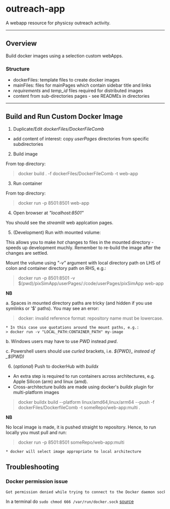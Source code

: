 # outreach-app

A webapp resource for physicsy outreach activity.

---

## Overview

Build docker images using a selection custom webApps.

### Structure

  * dockerFiles: template files to create docker images
  * mainFiles: files for mainPages which contain sidebar title and links
  * _requirements_ and _temp_id_ files required for distributed images
  * content from sub-directories pages - see READMEs in directories

---

## Build and Run Custom Docker Image

1. Duplicate/Edit _dockerFiles/DockerFileComb_

  * add content of interest: copy _userPages_ directories from specific subdirectories

2. Build image

  From top directory:
  > docker build . -f dockerFiles/DockerFileComb -t web-app

3. Run container

  From top directory:
  > docker run -p 8501:8501 web-app

4. Open browser at _"localhost:8501"_

  You should see the _streamlit_ web applcation pages.

5. (Development) Run with mounted volume:

  This allows you to make _hot_ changes to files in the mounted directory - speeds up development muchly. Remember to re-build the image after the changes are settled.

  Mount the volume using _"-v"_ argument with local directory path on LHS of colon and container directory path on RHS, e.g.:

  > docker run -p 8501:8501 -v $(pwd)/pixSimApp/userPages/:/code/userPages/pixSimApp web-app

  **NB**

  a. Spaces in mounted directory paths are tricky (and hidden if you use symlinks or '$' paths). You may see an error:
  > docker: invalid reference format: repository name must be lowercase.

    * In this case use quotations around the mount paths, e.g.:
    > docker run -v "LOCAL_PATH:CONTAINER_PATH" my-image

  b. Windows users may have to use _PWD_ instead _pwd_.

  c. Powershell users should use _curled_ brackets, i.e. _${PWD}_ instead of _$(PWD)_


6. (_optional_) Push to dockerHub with _buildx_

  * An extra step is required to run containers across architectures, e.g. Apple Silicon (arm) and linux (amd).
  * Cross-architecture builds are made using docker's _buildx_ plugin for multi-platform images
  > docker buildx build --platform linux/amd64,linux/arm64 --push -f dockerFiles/DockerfileComb -t someRepo/web-app:multi .

  **NB** 
  
  No local image is made, it is pushed straight to repository. Hence, to run locally you must pull and run:
  > docker run -p 8501:8501 someRepo/web-app:multi

    * docker will select image appropriate to local architecture
  
  
## Troubleshooting

### Docker permission issue

```bash
Got permission denied while trying to connect to the Docker daemon socket at unix:///var/run/docker.sock: Get http://%2Fvar%2Frun%2Fdocker.sock/v1.40/containers/json: dial unix /var/run/docker.sock: connect: permission denied
```

In a terminal do ``sudo chmod 666 /var/run/docker.sock`` [source](https://www.digitalocean.com/community/questions/how-to-fix-docker-got-permission-denied-while-trying-to-connect-to-the-docker-daemon-socket)


